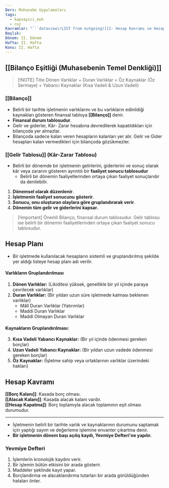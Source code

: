 ```yaml
---
Ders: Muhasebe Uygulamaları
tags:
  - kapsayici_muh
  - coz
Kavramlar: "```dataview\rLIST from outgoing([[2- Hesap Kavramı ve Hesapların İşleyişi]])\r```"
Başlık: 
Dönem: II. Dönem
Hafta: II. Hafta
Konu: II. Hafta
---
```


## [[Bilanço Eşitliği (Muhasebenin Temel Denkliği)]]


> [!NOTE] Title
> Dönen Varlıklar + Duran Varlıklar = Öz Kaynaklar (Öz Sermaye) + Yabancı Kaynaklar (Kısa Vadeli & Uzun Vadeli)

### [[Bilanço]]
- Belirli bir tarihte işletmenin varlıklarını ve bu varlıkların edinildiği kaynakları gösteren finansal tabloya **[[Bilanço]]** denir. 
- **Finansal durum tablosudur**.
- Gelir ve giderler, Kȃr- Zarar hesabına devredilerek kapatıldıkları için bilançoda yer almazlar.
- Bilançoda sadece kalan veren hesapların kalanları yer alır. Gelir ve Gider hesapları kalan vermedikleri için bilançoda gözükmezler.
### [[Gelir Tablosu]] (Kâr-Zarar Tablosu)
- Belirli bir dönemde bir işletmenin gelirlerini, giderlerini ve sonuç olarak kâr veya zararını gösteren ayrıntılı bir **faaliyet sonucu tablosudur**
	- Belirli bir dönemin faaliyetlerinden ortaya çıkan faaliyet sonuçlarıdır da denilebilir.
1. **Dönemsel olarak düzenlenir**. 
2. **İşletmenin faaliyet sonucunu gösterir**.
3. **Sonucu, onu oluşturan olaylara göre gruplandırarak verir**. 
4. **Dönemin tüm gelir ve giderlerini kapsar.**

> [!important] Önemli
> Bilanço, finansal durum tablosudur. Gelir tablosu ise belirli bir dönemin faaliyetlerinden ortaya çıkan faaliyet sonucu tablosudur.

## Hesap Planı
- Bir işletmede kullanılacak hesapların sistemli ve gruplandırılmış şekilde yer aldığı listeye hesap planı adı verilir.

#### Varlıkların Gruplandırılması
1. **Dönen Varlıklar:** (Likiditesi yüksek, genellikle bir yıl içinde paraya çevrilecek varlıklar)
2. **Duran Varlıklar:** (Bir yıldan uzun süre işletmede kalması beklenen varlıklar)
    - Mâlî Duran Varlıklar (Yatırımlar)
    - Maddi Duran Varlıklar
    - Maddi Olmayan Duran Varlıklar
#### **Kaynakların Gruplandırılması:**

3. **Kısa Vadeli Yabancı Kaynaklar:** (Bir yıl içinde ödenmesi gereken borçlar)
4. **Uzun Vadeli Yabancı Kaynaklar:** (Bir yıldan uzun vadede ödenmesi gereken borçlar)
5. **Öz Kaynaklar:** (İşletme sahip veya ortaklarının varlıklar üzerindeki hakları)
## Hesap Kavramı

**[[Borç Kalanı]]**: Kasada borç olması. <br>
**[[Alacak Kalanı]]**: Kasada alacak kalanı vardır.<br>
**[[Hesap Kapatma]]**: Borç toplamıyla alacak toplamının eşit olması durumudur.<br>

---

- İşletmenin belirli bir tarihte varlık ve kaynaklarının durumunu saptamak için yaptığı sayım ve değerleme işlemine envanter çıkartma denir.
- **Bir işletmenin dönem başı açılış kaydı, Yevmiye Defteri'ne yapılır.**

### Yevmiye Defteri
1. İşlemlerin kronolojik kaydını verir.
2. Bir işlemin bütün etkisini bir arada gösterir.
3. Maddeler şeklinde kayıt yapar.
4. Borçlandırma ve alacaklandırma tutarları bir arada görüldüğünden hataları önler.